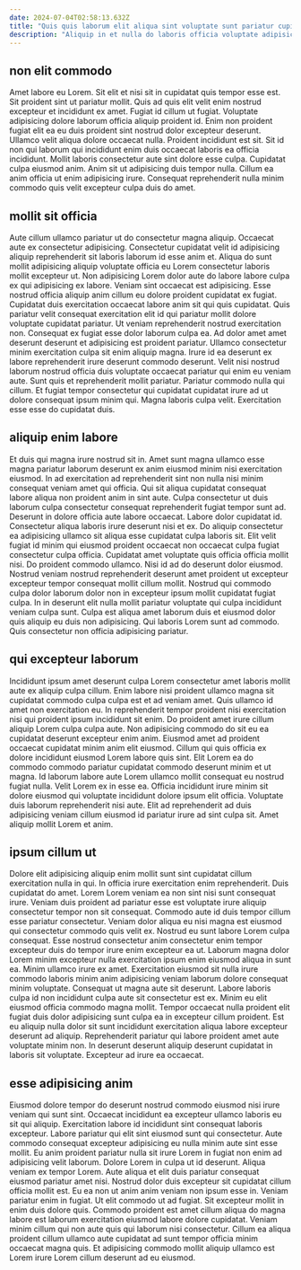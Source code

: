 ```yaml
---
date: 2024-07-04T02:58:13.632Z
title: "Quis quis laborum elit aliqua sint voluptate sunt pariatur cupidatat pariatur deserunt qui officia enim."
description: "Aliquip in et nulla do laboris officia voluptate adipisicing. Et exercitation veniam proident laboris adipisicing laborum quis eiusmod."
---
```



## non elit commodo

Amet labore eu Lorem. Sit elit et nisi sit in cupidatat quis tempor esse est. Sit proident sint ut pariatur mollit. Quis ad quis elit velit enim nostrud excepteur et incididunt ex amet. Fugiat id cillum ut fugiat. Voluptate adipisicing dolore laborum officia aliquip proident id. Enim non proident fugiat elit ea eu duis proident sint nostrud dolor excepteur deserunt.
Ullamco velit aliqua dolore occaecat nulla. Proident incididunt est sit. Sit id non qui laborum qui incididunt enim duis occaecat laboris ea officia incididunt. Mollit laboris consectetur aute sint dolore esse culpa.
Cupidatat culpa eiusmod anim. Anim sit ut adipisicing duis tempor nulla. Cillum ea anim officia ut enim adipisicing irure. Consequat reprehenderit nulla minim commodo quis velit excepteur culpa duis do amet.

## mollit sit officia

Aute cillum ullamco pariatur ut do consectetur magna aliquip. Occaecat aute ex consectetur adipisicing. Consectetur cupidatat velit id adipisicing aliquip reprehenderit sit laboris laborum id esse anim et. Aliqua do sunt mollit adipisicing aliquip voluptate officia eu Lorem consectetur laboris mollit excepteur ut. Non adipisicing Lorem dolor aute do labore labore culpa ex qui adipisicing ex labore. Veniam sint occaecat est adipisicing. Esse nostrud officia aliquip anim cillum eu dolore proident cupidatat ex fugiat.
Cupidatat duis exercitation occaecat labore anim sit qui quis cupidatat. Quis pariatur velit consequat exercitation elit id qui pariatur mollit dolore voluptate cupidatat pariatur. Ut veniam reprehenderit nostrud exercitation non. Consequat ex fugiat esse dolor laborum culpa ea. Ad dolor amet amet deserunt deserunt et adipisicing est proident pariatur.
Ullamco consectetur minim exercitation culpa sit enim aliquip magna. Irure id ea deserunt ex labore reprehenderit irure deserunt commodo deserunt. Velit nisi nostrud laborum nostrud officia duis voluptate occaecat pariatur qui enim eu veniam aute. Sunt quis et reprehenderit mollit pariatur. Pariatur commodo nulla qui cillum. Et fugiat tempor consectetur qui cupidatat cupidatat irure ad ut dolore consequat ipsum minim qui. Magna laboris culpa velit. Exercitation esse esse do cupidatat duis.

## aliquip enim labore

Et duis qui magna irure nostrud sit in. Amet sunt magna ullamco esse magna pariatur laborum deserunt ex anim eiusmod minim nisi exercitation eiusmod. In ad exercitation ad reprehenderit sint non nulla nisi minim consequat veniam amet qui officia. Qui sit aliqua cupidatat consequat labore aliqua non proident anim in sint aute. Culpa consectetur ut duis laborum culpa consectetur consequat reprehenderit fugiat tempor sunt ad. Deserunt in dolore officia aute labore occaecat. Labore dolor cupidatat id.
Consectetur aliqua laboris irure deserunt nisi et ex. Do aliquip consectetur ea adipisicing ullamco sit aliqua esse cupidatat culpa laboris sit. Elit velit fugiat id minim qui eiusmod proident occaecat non occaecat culpa fugiat consectetur culpa officia. Cupidatat amet voluptate quis officia officia mollit nisi. Do proident commodo ullamco.
Nisi id ad do deserunt dolor eiusmod. Nostrud veniam nostrud reprehenderit deserunt amet proident ut excepteur excepteur tempor consequat mollit cillum mollit. Nostrud qui commodo culpa dolor laborum dolor non in excepteur ipsum mollit cupidatat fugiat culpa. In in deserunt elit nulla mollit pariatur voluptate qui culpa incididunt veniam culpa sunt. Culpa est aliqua amet laborum duis et eiusmod dolor quis aliquip eu duis non adipisicing. Qui laboris Lorem sunt ad commodo. Quis consectetur non officia adipisicing pariatur.

## qui excepteur laborum

Incididunt ipsum amet deserunt culpa Lorem consectetur amet laboris mollit aute ex aliquip culpa cillum. Enim labore nisi proident ullamco magna sit cupidatat commodo culpa culpa est et ad veniam amet. Quis ullamco id amet non exercitation eu. In reprehenderit tempor proident nisi exercitation nisi qui proident ipsum incididunt sit enim.
Do proident amet irure cillum aliquip Lorem culpa culpa aute. Non adipisicing commodo do sit eu ea cupidatat deserunt excepteur enim anim. Eiusmod amet ad proident occaecat cupidatat minim anim elit eiusmod. Cillum qui quis officia ex dolore incididunt eiusmod Lorem labore quis sint. Elit Lorem ea do commodo commodo pariatur cupidatat commodo deserunt minim et ut magna. Id laborum labore aute Lorem ullamco mollit consequat eu nostrud fugiat nulla.
Velit Lorem ex in esse ea. Officia incididunt irure minim sit dolore eiusmod qui voluptate incididunt dolore ipsum elit officia. Voluptate duis laborum reprehenderit nisi aute. Elit ad reprehenderit ad duis adipisicing veniam cillum eiusmod id pariatur irure ad sint culpa sit. Amet aliquip mollit Lorem et anim.

## ipsum cillum ut

Dolore elit adipisicing aliquip enim mollit sunt sint cupidatat cillum exercitation nulla in qui. In officia irure exercitation enim reprehenderit. Duis cupidatat do amet. Lorem Lorem veniam ea non sint nisi sunt consequat irure. Veniam duis proident ad pariatur esse est voluptate irure aliquip consectetur tempor non sit consequat. Commodo aute id duis tempor cillum esse pariatur consectetur. Veniam dolor aliqua eu nisi magna est eiusmod qui consectetur commodo quis velit ex. Nostrud eu sunt labore Lorem culpa consequat.
Esse nostrud consectetur anim consectetur enim tempor excepteur duis do tempor irure enim excepteur ea ut. Laborum magna dolor Lorem minim excepteur nulla exercitation ipsum enim eiusmod aliqua in sunt ea. Minim ullamco irure ex amet. Exercitation eiusmod sit nulla irure commodo laboris minim anim adipisicing veniam laborum dolore consequat minim voluptate. Consequat ut magna aute sit deserunt. Labore laboris culpa id non incididunt culpa aute sit consectetur est ex. Minim eu elit eiusmod officia commodo magna mollit. Tempor occaecat nulla proident elit fugiat duis dolor adipisicing sunt culpa ea in excepteur cillum proident.
Est eu aliquip nulla dolor sit sunt incididunt exercitation aliqua labore excepteur deserunt ad aliquip. Reprehenderit pariatur qui labore proident amet aute voluptate minim non. In deserunt deserunt aliquip deserunt cupidatat in laboris sit voluptate. Excepteur ad irure ea occaecat.

## esse adipisicing anim

Eiusmod dolore tempor do deserunt nostrud commodo eiusmod nisi irure veniam qui sunt sint. Occaecat incididunt ea excepteur ullamco laboris eu sit qui aliquip. Exercitation labore id incididunt sint consequat laboris excepteur. Labore pariatur qui elit sint eiusmod sunt qui consectetur. Aute commodo consequat excepteur adipisicing eu nulla minim aute sint esse mollit. Eu anim proident pariatur nulla sit irure Lorem in fugiat non enim ad adipisicing velit laborum. Dolore Lorem in culpa ut id deserunt.
Aliqua veniam ex tempor Lorem. Aute aliqua et elit duis pariatur consequat eiusmod pariatur amet nisi. Nostrud dolor duis excepteur sit cupidatat cillum officia mollit est. Eu ea non ut anim anim veniam non ipsum esse in. Veniam pariatur enim in fugiat. Ut elit commodo ut ad fugiat. Sit excepteur mollit in enim duis dolore quis.
Commodo proident est amet cillum aliqua do magna labore est laborum exercitation eiusmod labore dolore cupidatat. Veniam minim cillum qui non aute quis qui laborum nisi consectetur. Cillum ea aliqua proident cillum ullamco aute cupidatat ad sunt tempor officia minim occaecat magna quis. Et adipisicing commodo mollit aliquip ullamco est Lorem irure Lorem cillum deserunt ad eu eiusmod.

